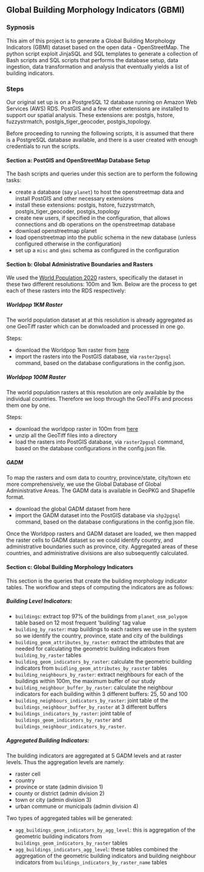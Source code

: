 ## Global Building Morphology Indicators (GBMI)

### Sypnosis
This aim of this project is to generate a Global Building Morphology Indicators (GBMI) dataset based on the open data - OpenStreetMap. The python script exploit JinjaSQL and SQL templates to generate a collection of Bash scripts and SQL scripts that performs the database setup, data ingestion, data transformation and 
analysis that eventually yields a list of building indicators. 

### Steps 
Our original set up is on a PostgreSQL 12 database running on Amazon Web Services (AWS) RDS. 
PostGIS and a few other  extensions are installed to support our spatial analysis. These 
extensions are: postgis, hstore, fuzzystrmatch, postgis_tiger_geocoder, postgis_topology.
 
Before proceeding to running the following scripts, it is assumed that there is a PostgreSQL 
database available, and there is a user created with enough credentials to run the scripts.

#### Section a: PostGIS and OpenStreetMap Database Setup

The bash scripts and queries under this section are to perform the following tasks:

- create a database (say `planet`) to host the openstreetmap data and install PostGIS and other 
  necessary
 extensions
- install these extensions: postgis, hstore, fuzzystrmatch, postgis_tiger_geocoder, postgis_topology   
- create new users, if specified in the configuration,  that allows connections and db
 operations on the openstreetmap database
- download openstreetmap planet 
- load openstreetmap into the public schema in the new database (unless configured otherwise in
 the configuration)
- set up a `misc` and `gbmi` schema as configured in the configuration

#### Section b: Global Administrative Boundaries and Rasters

We used the [World Population 2020](https://www.worldpop.org) rasters, specifically the dataset 
in these two different resolutions: 100m and 1km. Below are the process to get each of these 
rasters 
into the RDS respectively:

##### Worldpop 1KM Raster 

The world population dataset at at this resolution is already aggregated as one GeoTiff raster which can be donwloaded and processed in one go. 

Steps:
- download the Worldpop 1km raster from [here](http://ftp.worldpop.org/2020/0_Mosaicked/ppp_2020_1km_Aggregated.tif)
- import the rasters into the PostGIS database, via `raster2pgsql` command, based on the database 
  configurations in the config.json. 
  
##### Worldpop 100M Raster

The world population rasters at this resolution are only available by the individual countries. Therefore we loop through the GeoTiFFs and process them one by one. 

Steps:
- download the worldpop raster in 100m from [here](http://ftp.worldpop.org/2020/0_Mosaicked/global_mosaic_ppp_100m_2020_vrt.zip)
- unzip all the GeoTiff files into a directory 
- load the rasters into PostGIS database, via `raster2pgsql` command, based on the database configurations in the config.json file. 
  
##### GADM 

To map the rasters and osm data to country, province/state, city/town etc more comprehensively, 
we use the Global Database of Global Administrative Areas. The GADM data is available in GeoPKG and Shapefile format.

- download the global GADM dataset from here
- import the GADM dataset into the PostGIS database via `shp2pgsql` command, based on the database configurations in the config.json file.


Once the Worldpop rasters and GADM dataset are loaded, we then mapped the raster cells to GADM dataset so we could identify country, and administrative 
boundaries such as province, city. Aggregated areas of these countries, and administrative divisions are also subsequently calculated. 

 
 
#### Section c: Global Building Morphology Indicators

This section is the queries that create the building morphology indicator tables. The workflow and steps of computing the indicators are as follows:


##### Building Level Indicators: 

- `buildings`: extract top 97% of the buildings from `planet_osm_polygom` table based on 12 most frequent 'building' tag value
- `building_by_raster`: map buildings to each rasters we use in the system so we identify the country, province, state and city of the buildings
- `building_geom_attributes_by_raster`: extract the attributes that are needed for calculating the geometric building indicators from `building_by_raster` tables
- `building_geom_indicators_by_raster`: calculate the geometric building indicators from `buidling_geom_attributes_by_rasster` tables
- `building_neighbours_by_raster`: extract neighbours for each of the buildings within 100m, the maximum buffer of our study
- `building_neighbour_buffer_by_raster`: calculate the neighbour indicators for each building within 3 different buffers: 25, 50 and 100
- `building_neighbours_indicators_by_raster`: joint table of the `buildings_neighbour_buffer_by_raster` at 3 different buffers
- `buildings_indicators_by_raster`: joint table of `buildings_geom_indicators_by_raster` and `buildings_neighbour_indicators_by_raster`. 
  
##### Aggregated Building Indicators: 


The building indicators are aggregated at 5 GADM levels and at raster levels. Thus the aggregation levels are namely:

- raster cell
- country
- province or state (admin division 1)
- county or district (admin division 2)
- town or city (admin division 3)
- urban commune or municipals (admin division 4)

Two types of aggregated tables will be generated:
- `agg_buildings_geom_indicators_by_agg_level`: this is aggregation of the geometric building indicators from `buildings_geom_indicators_by_raster` tables
- `agg_buildings_indicators_agg_level`: these tables combined the aggregation of the geometric building indicators and building neighbour indicators from 
  `buildings_indicators_by_raster_name` tables
  
